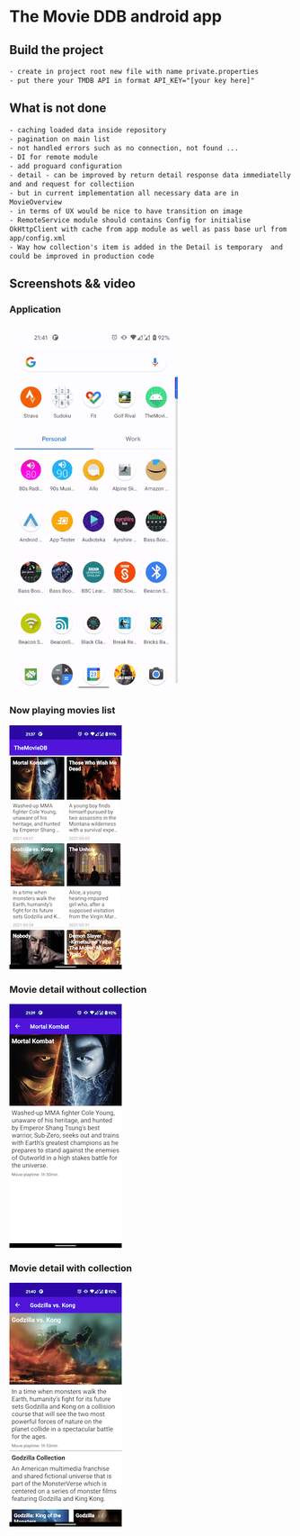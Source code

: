 # The Movie DDB android app

## Build the project

    - create in project root new file with name private.properties
    - put there your TMDB API in format API_KEY="[your key here]"

## What is not done

    - caching loaded data inside repository
    - pagination on main list
    - not handled errors such as no connection, not found ...
    - DI for remote module
    - add proguard configuration
    - detail - can be improved by return detail response data immediatelly and and request for collectiion
    - but in current implementation all necessary data are in MovieOverview
    - in terms of UX would be nice to have transition on image
    - RemoteService module should contains Config for initialise OkHttpClient with cache from app module as well as pass base url from app/config.xml
    - Way how collection's item is added in the Detail is temporary  and could be improved in production code 

## Screenshots && video

### Application
![Application](https://github.com/rslama/themoviedb/blob/main/screenshots/application.gif)
### Now playing movies list
![Now playing movie](https://github.com/rslama/themoviedb/blob/main/screenshots/list.png)
                           
### Movie detail without collection
![Detail without collection](https://github.com/rslama/themoviedb/blob/main/screenshots/detail_without_collection.png)

### Movie detail with collection
![Detail with collection](https://github.com/rslama/themoviedb/blob/main/screenshots/detail_with_collection.png)

